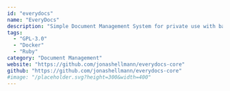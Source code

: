 ```yaml
---
id: "everydocs"
name: "EveryDocs"
description: "Simple Document Management System for private use with basic functionality to organize your documents digitally."
tags:
  - "GPL-3.0"
  - "Docker"
  - "Ruby"
category: "Document Management"
website: "https://github.com/jonashellmann/everydocs-core"
github: "https://github.com/jonashellmann/everydocs-core"
#image: "/placeholder.svg?height=300&width=400"
---
```


